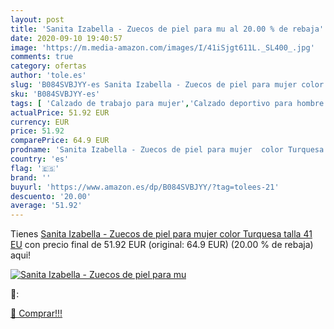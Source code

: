 ```yaml
---
layout: post
title: 'Sanita Izabella - Zuecos de piel para mu al 20.00 % de rebaja'
date: 2020-09-10 19:40:57
image: 'https://m.media-amazon.com/images/I/41iSjgt611L._SL400_.jpg'
comments: true
category: ofertas
author: 'tole.es'
slug: 'B084SVBJYY-es Sanita Izabella - Zuecos de piel para mujer color Turquesa...'
sku: 'B084SVBJYY-es'
tags: [ 'Calzado de trabajo para mujer','Calzado deportivo para hombre','Calzado sanitario y de hostelería para mujer','Chanclas y sandalias de piscina para hombre','Sandalias y chanclas para niña','Zapatillas y calzado deportivo para hombre','Zapatos','Zapatos para hombre','Zapatos para mujer','Zapatos para niñas pequeñas','Zapatos y complementos','Zuecos sanitarios y de hostelería para mujer','Zuecos y mules para hombre','zuecos', ]
actualPrice: 51.92 EUR
currency: EUR
price: 51.92
comparePrice: 64.9 EUR
prodname: 'Sanita Izabella - Zuecos de piel para mujer  color Turquesa  talla 41 EU'
country: 'es'
flag: '🇪🇸'
brand: ''
buyurl: 'https://www.amazon.es/dp/B084SVBJYY/?tag=tolees-21'
descuento: '20.00'
average: '51.92'
---
```


Tienes [Sanita Izabella - Zuecos de piel para mujer  color Turquesa  talla 41 EU](https://www.amazon.es/dp/B084SVBJYY/?tag=tolees-21) con precio final de  51.92 EUR (original: 64.9 EUR) (20.00 %  de rebaja) aqui!

[![Sanita Izabella - Zuecos de piel para mu](https://m.media-amazon.com/images/I/41iSjgt611L._SL400_.jpg)](https://www.amazon.es/dp/B084SVBJYY/?tag=tolees-21)

🔎:


[🛒 Comprar!!!](https://www.amazon.es/dp/B084SVBJYY/?tag=tolees-21)

